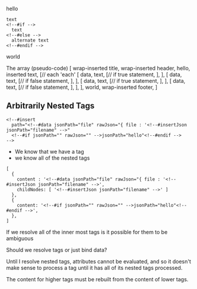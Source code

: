 <!--#wrap data -->
  hello
  <!--#insert data -->
  <!--#each [{true},{false},{true},{false}] -->
    text
    <!--#if -->
      text
    <!--#else -->
      alternate text
    <!--#endif -->
  <!--#endeach -->
  world
<!--#endwrap -->

The array (pseudo-code)
[
  wrap-inserted title,
  wrap-inserted header,
  hello,
  inserted text,
  [// each
    'each'
    [ data,
      text,
      [// if true
        statement,
      ],
    ],
    [ data,
      text,
      [// if false
        statement,
      ],
    ],
    [ data,
      text,
      [// if true
        statement,
      ],
    ],
    [ data,
      text,
      [// if false
        statement,
      ],
    ],
  ],
  world,
  wrap-inserted footer,
]

## Arbitrarily Nested Tags

```
<!--#insert
  path="<!--#data jsonPath="file" rawJson="{ file : '<!--#insertJson jsonPath="filename" -->"
  <!--#if jsonPath="" rawJson="" -->jsonPath="hello"<!--#endif -->
-->
```

* We know that we have a tag
* we know all of the nested tags
```
[
  {
    content : '<!--#data jsonPath="file" rawJson="{ file : '<!--#insertJson jsonPath="filename" -->',
    childNodes: [ '<!--#insertJson jsonPath="filename" -->' ]
  },
  {
    content: '<!--#if jsonPath="" rawJson="" -->jsonPath="hello"<!--#endif -->',
  },
]
```

If we resolve all of the inner most tags is it possible for them to be ambiguous

Should we resolve tags or just bind data?

Until I resolve nested tags, attributes cannot be evaluated, and so it doesn't make sense to process a tag until it has all of its nested tags processed.

The content for higher tags must be rebuilt from the content of lower tags.
